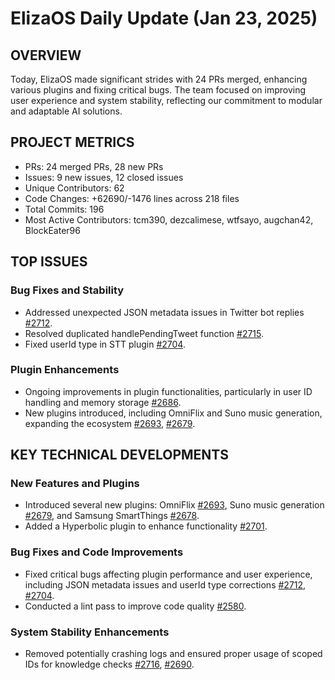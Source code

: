 # ElizaOS Daily Update (Jan 23, 2025)

## OVERVIEW 
Today, ElizaOS made significant strides with 24 PRs merged, enhancing various plugins and fixing critical bugs. The team focused on improving user experience and system stability, reflecting our commitment to modular and adaptable AI solutions.

## PROJECT METRICS
- PRs: 24 merged PRs, 28 new PRs
- Issues: 9 new issues, 12 closed issues
- Unique Contributors: 62
- Code Changes: +62690/-1476 lines across 218 files
- Total Commits: 196
- Most Active Contributors: tcm390, dezcalimese, wtfsayo, augchan42, BlockEater96

## TOP ISSUES
### Bug Fixes and Stability
- Addressed unexpected JSON metadata issues in Twitter bot replies [#2712](https://github.com/elizaos/eliza/issues/2712).
- Resolved duplicated handlePendingTweet function [#2715](https://github.com/elizaos/eliza/issues/2715).
- Fixed userId type in STT plugin [#2704](https://github.com/elizaos/eliza/issues/2704).

### Plugin Enhancements
- Ongoing improvements in plugin functionalities, particularly in user ID handling and memory storage [#2686](https://github.com/elizaos/eliza/issues/2686).
- New plugins introduced, including OmniFlix and Suno music generation, expanding the ecosystem [#2693](https://github.com/elizaos/eliza/issues/2693), [#2679](https://github.com/elizaos/eliza/issues/2679).

## KEY TECHNICAL DEVELOPMENTS
### New Features and Plugins
- Introduced several new plugins: OmniFlix [#2693](https://github.com/elizaos/eliza/pull/2693), Suno music generation [#2679](https://github.com/elizaos/eliza/pull/2679), and Samsung SmartThings [#2678](https://github.com/elizaos/eliza/pull/2678).
- Added a Hyperbolic plugin to enhance functionality [#2701](https://github.com/elizaos/eliza/pull/2701).

### Bug Fixes and Code Improvements
- Fixed critical bugs affecting plugin performance and user experience, including JSON metadata issues and userId type corrections [#2712](https://github.com/elizaos/eliza/pull/2712), [#2704](https://github.com/elizaos/eliza/pull/2704).
- Conducted a lint pass to improve code quality [#2580](https://github.com/elizaos/eliza/pull/2580).

### System Stability Enhancements
- Removed potentially crashing logs and ensured proper usage of scoped IDs for knowledge checks [#2716](https://github.com/elizaos/eliza/pull/2716), [#2690](https://github.com/elizaos/eliza/pull/2690).